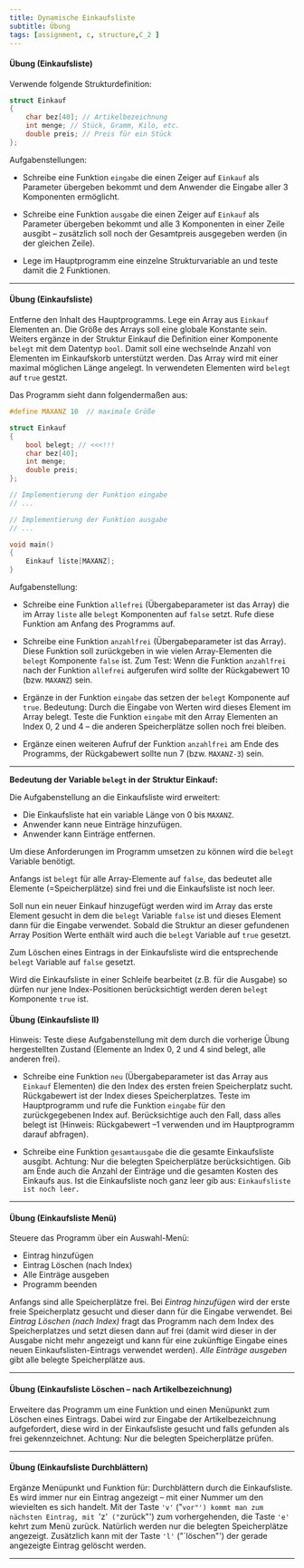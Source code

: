 ```yaml
---
title: Dynamische Einkaufsliste
subtitle: Übung
tags: [assignment, c, structure,C_2 ]
---
```




#### Übung (Einkaufsliste)

 Verwende folgende Strukturdefinition:

```c
struct Einkauf
{
    char bez[40]; // Artikelbezeichnung
    int menge; // Stück, Gramm, Kilo, etc.
    double preis; // Preis für ein Stück
};
```

Aufgabenstellungen:

- Schreibe eine Funktion `eingabe` die einen Zeiger auf `Einkauf` als Parameter übergeben bekommt und dem Anwender die Eingabe aller 3 Komponenten ermöglicht.

- Schreibe eine Funktion `ausgabe` die einen Zeiger auf `Einkauf` als Parameter übergeben bekommt und alle 3 Komponenten in einer Zeile ausgibt – zusätzlich soll noch der Gesamtpreis ausgegeben werden (in der gleichen Zeile).

- Lege im Hauptprogramm eine einzelne Strukturvariable an und teste damit die 2 Funktionen.


---

#### Übung (Einkaufsliste)

Entferne den Inhalt des Hauptprogramms. Lege ein Array aus `Einkauf` Elementen an. Die Größe des Arrays soll eine globale Konstante sein. Weiters ergänze in der Struktur Einkauf die Definition einer Komponente `belegt` mit dem Datentyp `bool`. Damit soll eine wechselnde Anzahl von Elementen im Einkaufskorb unterstützt werden. Das Array wird mit einer maximal möglichen Länge angelegt. In verwendeten Elementen wird `belegt` auf `true` gestzt.

Das Programm sieht dann folgendermaßen aus:

```c
#define MAXANZ 10  // maximale Größe

struct Einkauf
{
    bool belegt; // <<<!!!
    char bez[40];
    int menge;
    double preis;
};

// Implementierung der Funktion eingabe
// ...

// Implementierung der Funktion ausgabe
// ...

void main()
{
	Einkauf liste[MAXANZ];
}
```


Aufgabenstellung:

- Schreibe eine Funktion `allefrei` (Übergabeparameter ist das Array) die im Array `liste` alle `belegt` Komponenten auf `false` setzt. Rufe diese Funktion am Anfang des Programms auf.

- Schreibe eine Funktion `anzahlfrei` (Übergabeparameter ist das Array). Diese Funktion soll zurückgeben in wie vielen Array-Elementen die `belegt` Komponente `false` ist.
Zum Test: Wenn die Funktion `anzahlfrei` nach der Funktion `allefrei` aufgerufen wird sollte der Rückgabewert 10 (bzw. `MAXANZ`) sein.

- Ergänze in der Funktion `eingabe` das setzen der `belegt` Komponente auf `true`. Bedeutung: Durch die Eingabe von Werten wird dieses Element im Array belegt. Teste die Funktion `eingabe` mit den Array Elementen an Index 0, 2 und 4 – die anderen Speicherplätze sollen noch frei bleiben.

- Ergänze einen weiteren Aufruf der Funktion `anzahlfrei` am Ende des Programms, der Rückgabewert sollte nun 7 (bzw. `MAXANZ-3`) sein.

---

**Bedeutung der Variable `belegt` in der Struktur Einkauf:**

Die Aufgabenstellung an die Einkaufsliste wird erweitert:


- Die Einkaufsliste hat ein variable Länge von 0 bis `MAXANZ`.
- Anwender kann neue Einträge hinzufügen.
- Anwender kann Einträge entfernen.


Um diese Anforderungen im Programm umsetzen zu können wird die `belegt` Variable benötigt.

Anfangs ist `belegt` für alle Array-Elemente auf `false`, das bedeutet alle Elemente (=Speicherplätze) sind frei und die Einkaufsliste ist noch leer.

Soll nun ein neuer Einkauf hinzugefügt werden wird im Array das erste Element gesucht in dem die `belegt` Variable `false` ist und dieses Element dann für die Eingabe verwendet. Sobald die Struktur an dieser gefundenen Array Position Werte enthält wird auch die `belegt` Variable auf `true` gesetzt.

Zum Löschen eines Eintrags in der Einkaufsliste wird die entsprechende `belegt` Variable auf `false` gesetzt.

Wird die Einkaufsliste in einer Schleife bearbeitet (z.B. für die Ausgabe) so dürfen nur jene Index-Positionen berücksichtigt werden deren `belegt` Komponente `true` ist.



#### Übung (Einkaufsliste II)

Hinweis: Teste diese Aufgabenstellung mit dem durch die vorherige Übung hergestellten Zustand (Elemente an Index  0, 2 und 4 sind belegt, alle anderen frei).

- Schreibe eine Funktion `neu` (Übergabeparameter ist das Array aus `Einkauf` Elementen) die den Index des ersten freien Speicherplatz sucht. Rückgabewert ist der Index dieses Speicherplatzes. Teste im Hauptprogramm und rufe die Funktion `eingabe` für den zurückgegebenen Index auf. Berücksichtige auch den Fall, dass alles belegt ist (Hinweis: Rückgabewert –1 verwenden und im Hauptprogramm darauf abfragen).


- Schreibe eine Funktion `gesamtausgabe` die die gesamte Einkaufsliste ausgibt.
Achtung: Nur die belegten Speicherplätze berücksichtigen. Gib am Ende auch die Anzahl der Einträge und die gesamten Kosten des Einkaufs aus. Ist die Einkaufsliste noch ganz leer gib aus: `Einkaufsliste ist noch leer.`

---

#### Übung (Einkaufsliste Menü)

Steuere das Programm über ein Auswahl-Menü:

- Eintrag hinzufügen
- Eintrag Löschen (nach Index)
- Alle Einträge ausgeben
- Programm beenden

Anfangs sind alle Speicherplätze frei. Bei *Eintrag hinzufügen* wird der erste freie Speicherplatz gesucht und dieser dann für die Eingabe verwendet. Bei *Eintrag Löschen (nach Index)* fragt das Programm nach dem Index des Speicherplatzes und setzt diesen dann auf frei (damit wird dieser in der Ausgabe nicht mehr angezeigt und kann für eine zukünftige Eingabe eines neuen Einkaufslisten-Eintrags verwendet werden).
*Alle Einträge ausgeben* gibt alle belegte Speicherplätze aus.

---


#### Übung (Einkaufsliste Löschen – nach Artikelbezeichnung)

Erweitere das Programm um eine Funktion und einen Menüpunkt zum Löschen eines Eintrags. Dabei wird zur Eingabe der Artikelbezeichnung aufgefordert, diese wird in der Einkaufsliste gesucht und falls gefunden als frei gekennzeichnet. Achtung: Nur die belegten Speicherplätze prüfen.

---

#### Übung (Einkaufsliste Durchblättern)

Ergänze Menüpunkt und Funktion für: Durchblättern durch die Einkaufsliste. Es wird immer nur ein Eintrag angezeigt – mit einer Nummer um den wievielten es sich handelt. Mit der Taste `'v'` ("`vor"') kommt man zum nächsten Eintrag, mit `'z'` ("`zurück"') zum vorhergehenden, die Taste `'e'` kehrt zum Menü zurück.
Natürlich werden nur die belegten Speicherplätze angezeigt. Zusätzlich kann mit der Taste `'l'` ("`löschen"') der gerade angezeigte Eintrag gelöscht werden.


---

